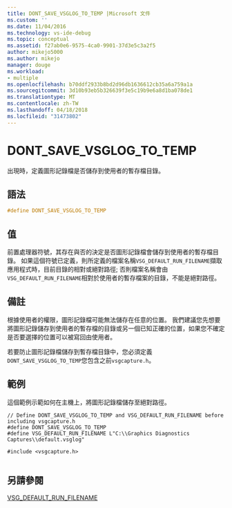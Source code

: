 ```yaml
---
title: DONT_SAVE_VSGLOG_TO_TEMP |Microsoft 文件
ms.custom: ''
ms.date: 11/04/2016
ms.technology: vs-ide-debug
ms.topic: conceptual
ms.assetid: f27ab0e6-9575-4ca0-9901-37d3e5c3a2f5
author: mikejo5000
ms.author: mikejo
manager: douge
ms.workload:
- multiple
ms.openlocfilehash: b70ddf2933b8bd2d96db1636612cb35a6a759a1a
ms.sourcegitcommit: 3d10b93eb5b326639f3e5c19b9e6a8d1ba078de1
ms.translationtype: MT
ms.contentlocale: zh-TW
ms.lasthandoff: 04/18/2018
ms.locfileid: "31473802"
---
```

# <a name="dontsavevsglogtotemp"></a>DONT_SAVE_VSGLOG_TO_TEMP
出現時，定義圖形記錄檔是否儲存到使用者的暫存檔目錄。  
  
## <a name="syntax"></a>語法  
  
```C++  
#define DONT_SAVE_VSGLOG_TO_TEMP  
```  
  
## <a name="value"></a>值  
 前置處理器符號，其存在與否的決定是否圖形記錄檔會儲存到使用者的暫存檔目錄。 如果這個符號已定義，則所定義的檔案名稱`VSG_DEFAULT_RUN_FILENAME`擷取應用程式時，目前目錄的相對或絕對路徑; 否則檔案名稱會由`VSG_DEFAULT_RUN_FILENAME`相對於使用者的暫存檔案的目錄，不能是絕對路徑。  
  
## <a name="remarks"></a>備註  
 根據使用者的權限，圖形記錄檔可能無法儲存在任意的位置。 我們建議您先想要將圖形記錄儲存到使用者的暫存檔的目錄或另一個已知正確的位置，如果您不確定是否要選擇的位置可以被寫回由使用者。  
  
 若要防止圖形記錄檔儲存到暫存檔目錄中，您必須定義`DONT_SAVE_VSGLOG_TO_TEMP`您包含之前`vsgcapture.h`。  
  
## <a name="example"></a>範例  
 這個範例示範如何在主機上，將圖形記錄檔儲存至絕對路徑。  
  
```  
// Define DONT_SAVE_VSGLOG_TO_TEMP and VSG_DEFAULT_RUN_FILENAME before including vsgcapture.h  
#define DONT_SAVE_VSGLOG_TO_TEMP  
#define VSG_DEFAULT_RUN_FILENAME L"C:\\Graphics Diagnostics Captures\\default.vsglog"  
  
#include <vsgcapture.h>  
  
```  
  
## <a name="see-also"></a>另請參閱  
 [VSG_DEFAULT_RUN_FILENAME](vsg-default-run-filename.md)